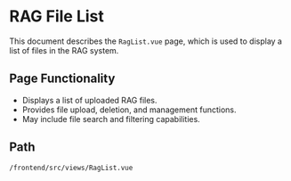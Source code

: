 # RAG File List

This document describes the `RagList.vue` page, which is used to display a list of files in the RAG system.

## Page Functionality
*   Displays a list of uploaded RAG files.
*   Provides file upload, deletion, and management functions.
*   May include file search and filtering capabilities.

## Path
`/frontend/src/views/RagList.vue`